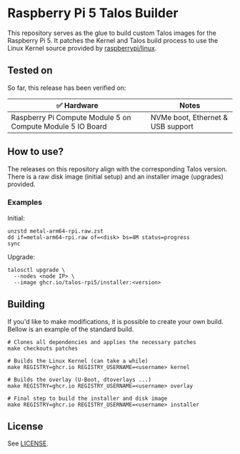 # Raspberry Pi 5 Talos Builder
This repository serves as the glue to build custom Talos images for the Raspberry Pi 5. It patches the Kernel and Talos build process to use the Linux Kernel source provided by [raspberrypi/linux](https://github.com/raspberrypi/linux). 

## Tested on
So far, this release has been verified on:

| ✅ Hardware                                                | Notes                             |
|------------------------------------------------------------|-----------------------------------|
| Raspberry Pi Compute Module 5 on Compute Module 5 IO Board | NVMe boot, Ethernet & USB support |

## How to use?
The releases on this repository align with the corresponding Talos version. There is a raw disk image (initial setup) and an installer image (upgrades) provided. 

### Examples
Initial:
```
unzstd metal-arm64-rpi.raw.zst
dd if=metal-arm64-rpi.raw of=<disk> bs=4M status=progress
sync
```

Upgrade:
```
talosctl upgrade \
  --nodes <node IP> \
  --image ghcr.io/talos-rpi5/installer:<version>
```

## Building
If you'd like to make modifications, it is possible to create your own build. Bellow is an example of the standard build.

```
# Clones all dependencies and applies the necessary patches
make checkouts patches

# Builds the Linux Kernel (can take a while)
make REGISTRY=ghcr.io REGISTRY_USERNAME=<username> kernel

# Builds the overlay (U-Boot, dtoverlays ...)
make REGISTRY=ghcr.io REGISTRY_USERNAME=<username> overlay

# Final step to build the installer and disk image
make REGISTRY=ghcr.io REGISTRY_USERNAME=<username> installer
```

## License
See [LICENSE](LICENSE).
